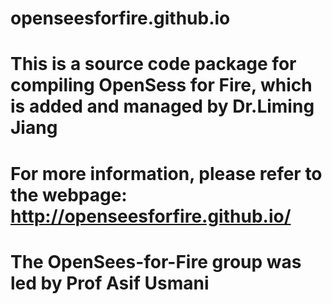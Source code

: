 # openseesforfire.github.io
# This is a source code package for compiling OpenSess for Fire, which is added and managed by Dr.Liming Jiang
# For more information, please refer to the webpage: http://openseesforfire.github.io/
# The OpenSees-for-Fire group was led by Prof Asif Usmani 
